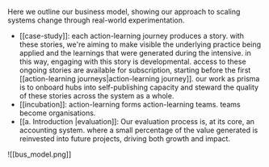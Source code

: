 Here we outline our business model, showing our approach to scaling systems change through real-world experimentation.

- [[case-study]]: each action-learning journey produces a story. with these stories, we're aiming to make visible the underlying practice being applied and the learnings that were generated during the intensive. in this way, engaging with this story is developmental. access to these ongoing stories are available for subscription, starting before the first [[action-learning journeys|action-learning journey]]. our work as prisma is to onboard hubs into self-publishing capacity and steward the quality of these stories across the system as a whole. 
- [[incubation]]: action-learning forms action-learning teams. teams become organisations.
- [[a. Introduction |evaluation]]: Our evaluation process is, at its core, an accounting system. where a small percentage of the value generated is reinvested into future projects, driving both growth and impact.

![[bus_model.png]]